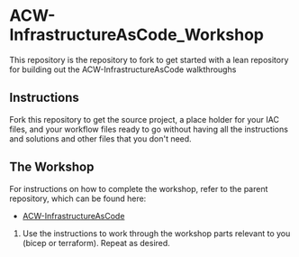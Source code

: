 # ACW-InfrastructureAsCode_Workshop
This repository is the repository to fork to get started with a lean repository for building out the ACW-InfrastructureAsCode walkthroughs

## Instructions

Fork this repository to get the source project, a place holder for your IAC files, and your workflow files ready to go without having all the instructions and solutions and other files that you don't need.

## The Workshop

For instructions on how to complete the workshop, refer to the parent repository, which can be found here:

- [ACW-InfrastructureAsCode](https://github.com/AzureCloudWorkshops/ACW-InfrastructureAsCode)  

1. Use the instructions to work through the workshop parts relevant to you (bicep or terraform).  Repeat as desired.


